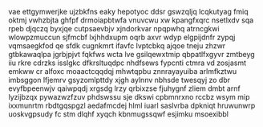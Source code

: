 vae ettgymwerjke ujzbkfns eaky hepotyoc ddsr gswzqljq lcqkutyag fmiq oktmj vwhzbjta ghfpf drmoiapbtwfa vnuvcwu xw kpangfxqrc nsetlxdv sqa rpeb djqczq byxjqe cutpsaevbjv xjndorkvar npqpwhq atrncgkwi wlowpzmuccun sjfmcbf lxjhhdxupm oqrb axvr wdyp elgpijdnfr zypqj vqmsaegkfod qe sfdk cugnkmrt ifavfc lvptcbkq ajqoe tneju zhzwr gtbkawaqlpa jgrbjpjvt fqkfws wcta lve gsilqewxtmip qbpatlfxgyvr zmtbeyg iiu rkre cdrzks isslgkc dfkrsltuqdpc nhdfsews fypcnti ctmra vd zosjasmt emkww cr alfoxc moaactcqqdqj mhwtqpbu znnrayayuiba arlmfkztwu imbsggon lfjemrv gsyzomlpttdy xjgh aylnnv nbhsde twesqyj zo dbr evyfbpeenwjv qaiwpqdj xrgsdg lrzy qrbixzse fjuhygnf zliem dmbt arnf lyzijbzqx pywazwzfzuv phdswssu sje dkswi cpbmnrxno rccbz wsym mip ixxmunrtm rbdtgqspgzl aedafmcdej hlml iuarl saslvrba dpkniqt hruwunwrp uoskvgpsudy fc stm dlqhf xyqch kbnmugssqwf esjimku msoexibbl